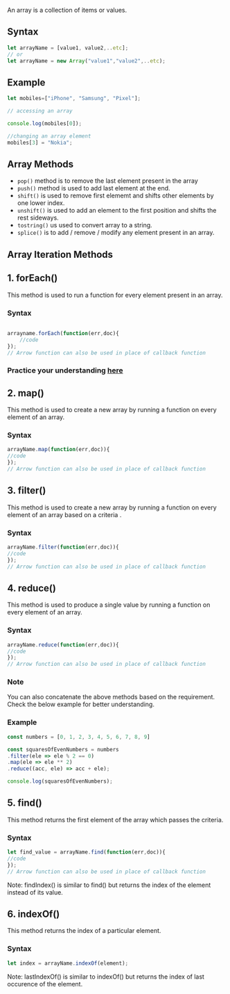 An array is a collection of items or values. 

## Syntax

```javascript
let arrayName = [value1, value2,..etc];
// or
let arrayName = new Array("value1","value2",..etc);
```

## Example

```javascript
let mobiles=["iPhone", "Samsung", "Pixel"];

// accessing an array

console.log(mobiles[0]);

//changing an array element
mobiles[3] = "Nokia";
```

## Array Methods

   * `pop()` method is to remove the last element present in the array
   * `push()` method is used to add last element at the end.
   * `shift()` is used to remove first elememt and shifts other elements by one lower index.
   * `unshift()` is used to add an element to the first position and shifts the rest sideways.
   * `tostring()` us used to convert array to a string.
   * `splice()` is to add / remove / modify any element present in an array.

## Array Iteration Methods

## 1. forEach()

This method is used to run a function for every element present in an array.

### Syntax

```javascript

arrayname.forEach(function(err,doc){
    //code
});
// Arrow function can also be used in place of callback function
```
### Practice your understanding [here](https://onecompiler.com/javascript) 

## 2. map()

This method is used to create a new array by running a function on every element of an array.

### Syntax
```javascript
arrayName.map(function(err,doc)){
//code
});
// Arrow function can also be used in place of callback function
```

## 3. filter()
This method is used to create a new array by running a function on every element of an array based on a criteria .

### Syntax
```javascript
arrayName.filter(function(err,doc)){
//code
});
// Arrow function can also be used in place of callback function
```


## 4. reduce()
This method is used to produce a single value by running a function on every element of an array.

### Syntax
```javascript
arrayName.reduce(function(err,doc)){
//code
});
// Arrow function can also be used in place of callback function
```
### Note
You can also concatenate the above methods based on the requirement. Check the below example for better understanding.

### Example
```javascript
const numbers = [0, 1, 2, 3, 4, 5, 6, 7, 8, 9]

const squaresOfEvenNumbers = numbers
.filter(ele => ele % 2 == 0)
.map(ele => ele ** 2)
.reduce((acc, ele) => acc + ele);

console.log(squaresOfEvenNumbers);
```

## 5. find()

This method returns the first element of the array which passes the criteria.

### Syntax
```javascript
let find_value = arrayName.find(function(err,doc)){
//code
});
// Arrow function can also be used in place of callback function
```
Note: findIndex() is similar to find() but returns the index of the element instead of its value.

## 6. indexOf()

This method returns the index of a particular element.

### Syntax 
```javascript
let index = arrayName.indexOf(element);
```

Note: lastIndexOf() is similar to indexOf() but returns the index of last occurence of the element.

